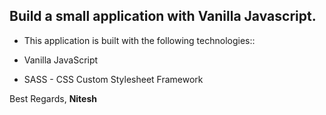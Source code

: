 ## Build a small application with Vanilla Javascript.

- This application is built with the following technologies::

- Vanilla JavaScript

- SASS - CSS Custom Stylesheet Framework

Best Regards,
**Nitesh**
